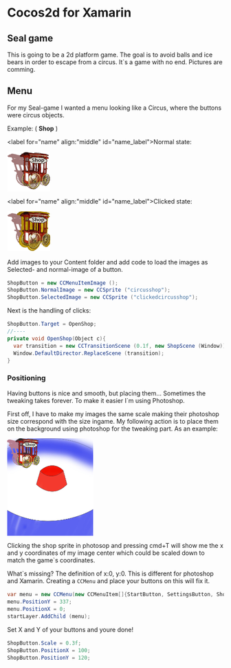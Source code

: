 # Cocos2d for Xamarin

## Seal game

This is going to be a 2d platform game. The goal is to avoid balls and ice bears in order to escape from a circus. It`s a game with no end. Pictures are comming.

## Menu

For my Seal-game I wanted a menu looking like a Circus, where the buttons were circus objects.

Example: ( **Shop** )

<label for="name" align:"middle"  id="name_label">Normal state:</label>

<img align="middle" src="../pages/uploads/images/circusshop.png" alt="Drawing" style="width: 100px;"/>

<label for="name" align:"middle"  id="name_label">Clicked state:</label>

<img  src="../pages/uploads/images/clickedcircusshop.png" alt="Drawing" style="width: 100px;"/>


Add images to your Content folder and add code to load the images as Selected- and normal-image of a button.
```csharp
ShopButton = new CCMenuItemImage ();
ShopButton.NormalImage = new CCSprite ("circusshop");
ShopButton.SelectedImage = new CCSprite ("clickedcircusshop");
```

Next is the handling of clicks:
```csharp
ShopButton.Target = OpenShop;
//----
private void OpenShop(Object c){
  var transition = new CCTransitionScene (0.1f, new ShopScene (Window));
  Window.DefaultDirector.ReplaceScene (transition);
}
```

### Positioning

Having buttons is nice and smooth, but placing them... Sometimes the tweaking takes forever. To make it easier I`m using Photoshop.

First off, I have to make my images the same scale making their photoshop size correspond with the size ingame.
My following action is to place them on the background using photoshop for the tweaking part. As an example:

<img align="middle" src="../pages/uploads/images/circusscetch.jpg" alt="Drawing" style="width: 200px;"/>

Clicking the shop sprite in photosop and pressing cmd+T will show me the x and y coordinates of my image center which could be scaled down to match the game`s coordinates.

What`s missing? The definition of x:0, y:0.
This is different for photoshop and Xamarin. Creating a ``CCMenu`` and place your buttons on this will fix it.

```csharp
var menu = new CCMenu(new CCMenuItem[]{StartButton, SettingsButton, ShopButton});
menu.PositionY = 337;
menu.PositionX = 0;
startLayer.AddChild (menu);
```

Set X and Y of your buttons and youre done!

```csharp
ShopButton.Scale = 0.3f;
ShopButton.PositionX = 100;
ShopButton.PositionY = 120;
```